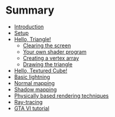 # Summary

<!-- markdownlint-disable MD042 -->

- [Introduction](./introduction.md)
- [Setup](./setup.md)
- [Hello, Triangle!](./hello-triangle/index.md)
  - [Clearing the screen](./hello-triangle/clear.md)
  - [Your own shader program](./hello-triangle/shaders.md)
  - [Creating a vertex array](./hello-triangle/vertex-array.md)
  - [Drawing the triangle](./hello-triangle/drawing.md)
- [Hello, Textured Cube!]()
- [Basic lightning]()
- [Normal mapping]()
- [Shadow mapping]()
- [Physically based rendering techniques]()
- [Ray-tracing]()
- [GTA VI tutorial]()
